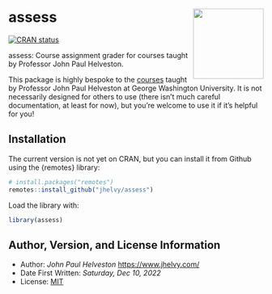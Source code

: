 
<!-- README.md is generated from README.Rmd. Please edit that file -->

# assess <a href='https://jhelvy.github.io/assess/'><img src='man/figures/logo.png' align="right" style="height:139px;"/></a>

<!-- badges: start -->

[![CRAN
status](https://www.r-pkg.org/badges/version/assess)](https://CRAN.R-project.org/package=assess)
<!-- badges: end -->

assess: Course assignment grader for courses taught by Professor John
Paul Helveston.

This package is highly bespoke to the
[courses](https://www.jhelvy.com/teaching) taught by Professor John Paul
Helveston at George Washington University. It is not necessarily
designed for others to use (there isn’t much careful documentation, at
least for now), but you’re welcome to use it if it’s helpful for you!

## Installation

The current version is not yet on CRAN, but you can install it from
Github using the {remotes} library:

``` r
# install.packages("remotes")
remotes::install_github("jhelvy/assess")
```

Load the library with:

``` r
library(assess)
```

## Author, Version, and License Information

- Author: *John Paul Helveston* <https://www.jhelvy.com/>
- Date First Written: *Saturday, Dec 10, 2022*
- License:
  [MIT](https://github.com/jhelvy/assess/blob/master/LICENSE.md)
